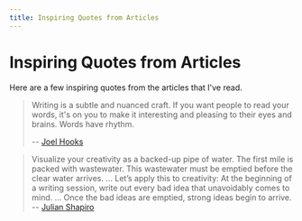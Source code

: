 ```yaml
---
title: Inspiring Quotes from Articles
---
```


# Inspiring Quotes from Articles

Here are a few inspiring quotes from the articles that I've read.

> Writing is a subtle and nuanced craft. If you want people to read your words, it's on you to make it interesting and pleasing to their eyes and brains. Words have rhythm.
> 
> -- [Joel Hooks](https://joelhooks.com/writing-with-rhythm)

> Visualize your creativity as a backed-up pipe of water. The first mile is packed with wastewater. This wastewater must be emptied before the clear water arrives. … Let’s apply this to creativity: At the beginning of a writing session, write out every bad idea that unavoidably comes to mind. … Once the bad ideas are emptied, strong ideas begin to arrive.
> -- [Julian Shapiro](https://www.julian.com/blog/creativity-faucet)
